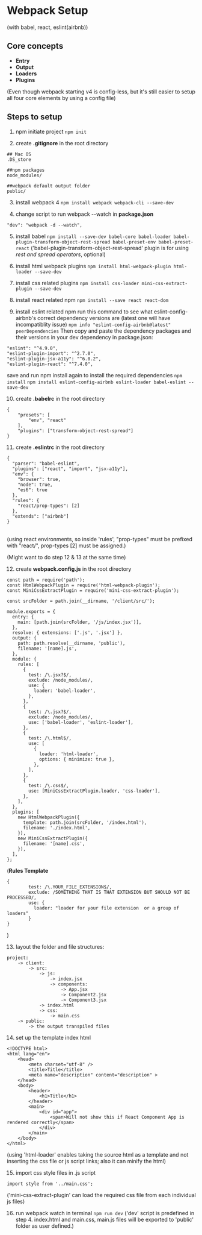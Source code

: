 # Webpack Setup
(with babel, react, eslint(airbnb))

## Core concepts

* **Entry**
* **Output**
* **Loaders**
* **Plugins**

(Even though webpack starting v4 is config-less, but it's still easier to setup all four core elements by using a config file)

## Steps to setup

1. npm initiate project
`npm init`

2. create **.gitignore** in the root directory
~~~~
## Mac OS
.DS_store

##npm packages
node_modules/

##webpack default output folder
public/
~~~~

3. install webpack 4
`npm install webpack webpack-cli --save-dev`

4. change script to run webpack --watch in **package.json**
~~~~
"dev": "webpack -d --watch",
~~~~

5. install babel
`npm install --save-dev babel-core babel-loader babel-plugin-transform-object-rest-spread babel-preset-env babel-preset-react`
('babel-plugin-transform-object-rest-spread' plugin is for using *rest and spread operators*, optional)

6. install html webpack plugins
`npm install html-webpack-plugin html-loader --save-dev`

7. install css related plugins
`npm install css-loader mini-css-extract-plugin --save-dev`

8. install react related npm
`npm install --save react react-dom`

9. install eslint related npm
run this command to see what eslint-config-airbnb's correct dependency versions are (latest one will have incompatiblity issue)
`npm info "eslint-config-airbnb@latest" peerDependencies`
Then copy and paste the dependency packages and their versions in your dev dependency in package.json:
~~~~
"eslint": "^4.9.0",
"eslint-plugin-import": "^2.7.0",
"eslint-plugin-jsx-a11y": "^6.0.2",
"eslint-plugin-react": "^7.4.0",
~~~~
save and run npm install again to install the required dependencies
`npm install`
`npm install eslint-config-airbnb eslint-loader babel-eslint --save-dev`

10. create **.babelrc** in the root directory
~~~~
{
    "presets": [
        "env", "react"
    ],
    "plugins": ["transform-object-rest-spread"]
}
~~~~

11. create **.eslintrc** in the root directory
~~~~
{
  "parser": "babel-eslint",
  "plugins": ["react", "import", "jsx-a11y"],
  "env": {
    "browser": true,
    "node": true,
    "es6": true
  },
  "rules": {
    "react/prop-types": [2]
  },
  "extends": ["airbnb"]
}
~~~~
<br/>
(using react environments, so inside 'rules', "prop-types" must be prefixed with "react/", prop-types [2] must be assigned.)


(Might want to do step 12 & 13 at the same time)

12. create **webpack.config.js** in the root directory
~~~~
const path = require('path');
const HtmlWebpackPlugin = require('html-webpack-plugin');
const MiniCssExtractPlugin = require('mini-css-extract-plugin');

const srcFolder = path.join(__dirname, '/client/src/');

module.exports = {
  entry: {
    main: [path.join(srcFolder, '/js/index.jsx')],
  },
  resolve: { extensions: ['.js', '.jsx'] },
  output: {
    path: path.resolve(__dirname, 'public'),
    filename: '[name].js',
  },
  module: {
    rules: [
      {
        test: /\.jsx?$/,
        exclude: /node_modules/,
        use: {
          loader: 'babel-loader',
        },
      },
      {
        test: /\.jsx?$/,
        exclude: /node_modules/,
        use: ['babel-loader', 'eslint-loader'],
      },
      {
        test: /\.html$/,
        use: [
          {
            loader: 'html-loader',
            options: { minimize: true },
          },
        ],
      },
      {
        test: /\.css$/,
        use: [MiniCssExtractPlugin.loader, 'css-loader'],
      },
    ],
  },
  plugins: [
    new HtmlWebpackPlugin({
      template: path.join(srcFolder, '/index.html'),
      filename: './index.html',
    }),
    new MiniCssExtractPlugin({
      filename: '[name].css',
    }),
  ],
};
~~~~

(**Rules Template**
~~~~
{
        test: /\.YOUR_FILE_EXTENSION$/,
        exclude: /SOMETHING THAT IS THAT EXTENSION BUT SHOULD NOT BE PROCESSED/,
        use: {
          loader: "loader for your file extension  or a group of loaders"
        }
}
~~~~
)

13. layout the folder and file structures:
~~~~
project:
    -> client:
        -> src:
            -> js:
                -> index.jsx
                -> components:
                    -> App.jsx
                    -> Component2.jsx
                    -> Component3.jsx
            -> index.html
            -> css:
                -> main.css
    -> public:
        -> the output transpiled files
~~~~

14. set up the template index html
~~~~
<!DOCTYPE html>
<html lang="en">
    <head>
        <meta charset="utf-8" />
        <title>Title</title>
        <meta name="description" content="description" >
    </head>
    <body>
        <header>
            <h1>Title</h1>
        </header>
        <main>
            <div id="app">
                <span>Will not show this if React Component App is rendered correctly</span>
            </div>
        </main>
    </body>
</html>
~~~~
(using 'html-loader' enables taking the source html as a template and not inserting the css file or js script links; also it can minify the html)

15. import css style files in .js script
~~~~~
import style from '../main.css';
~~~~~
('mini-css-extract-plugin' can load the required css file from each individual js files)

16. run webpack watch in terminal
`npm run dev`
('dev' script is predefined in step 4. index.html and main.css, main.js files will be exported to 'public' folder as user defined.)

